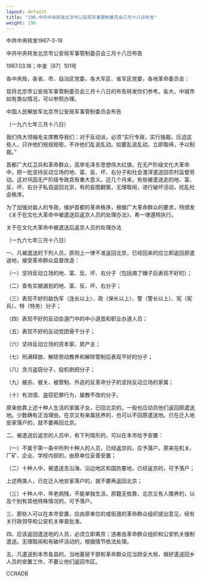 ```yaml
---
layout: default
title: "190.中共中央转发北京市公安局军事管制委员会三月十八日布告"
weight: 190
---
```


中共中央转发1967-3-18

中共中央转发北京市公安局军事管制委员会三月十八日布告

1967.03.18；中发［67］101号

各中央局，各省、市、自治区党委，各大军区、省军区党委，各地革命委员会：

现将北京市公安局军事管制委员会三月十八日的布告转发你们参考。各大、中城市如有类似情况，可以参照办理。

中国人民解放军北京市公安局军事管制委员会布告

（一九六七年三月十八日）

我们伟大领袖毛主席教导我们：对于反动派，必须“实行专政，实行独裁，压迫这些人，只许他们规规矩矩，不许他们乱说乱动。如要乱说乱动，立即取缔，予以制裁。”

首都广大红卫兵和革命群众，高举毛泽东思想伟大红旗，在无产阶级文化大革命中，把一批坚持反动立场的地、富、反、坏、右分子和社会渣滓遣送回农村监督劳动。这对巩固无产阶级专政具有重大意义。近几个月来，有些被遣送走的地、富、反、坏、右分子私自返回北京，有的妄图翻案，无理取闹，进行破坏活动，扰乱社会秩序。

为了加强对敌人的专政，维护首都的革命秩序，根据广大革命群众的要求，特颁发《关于在文化大革命中被遣送后返京人员的处理办法》，希一律遵照执行。

关于在文化大革命中被遣送后返京人员的处理办法

（一九六七年三月十八日）

一、凡被遣送的下列人员，原则上一律不准返回北京，已经回来的应立即返回原遣送地，接受革命群众监督改造：

（一）坚持反动立场的地、富、反、坏、右分子（包括摘了帽子后表现不好的）；

（二）查有实据漏划的地、富、反、坏、右分子；

（三）表现不好的敌伪军（连长以上）、政（保长以上）、警（警长以上）、宪（宪兵）、特（特务）分子；

（四）表现不好的反动会道门中的中小道首和职业办道人员；

（五）表现不好的反动党团骨干分子；

（六）坚持反动立场的资本家、房产主；

（七）刑满释放、解除劳动教养和解除管制后表现不好的分子；

（八）贪污盗窃分子，投机倒把分子；

（九）被杀、被关、被管制、外逃的反革命分子的坚持反动立场的家属；

（十）有流氓、盗窃犯罪行为，屡教不改的分子。

原来依靠上述十种人生活的家属子女，已回北京的，一般也应动员他们返回原遣送地。少数确有正当理由，在京又有亲属抚养的，也可以不回原遣送地。已在迁入地安家落户的，就不要再回北京。

二、被遣送后返京的人员中，有下列情形的，可以在本市给予安置：

（一）不属于第一条中所列十种人的人员，已经返京的，应予落户。原来在机关、厂矿、企业、学校内部的，由原单位妥善安置；

（二）十种人中，被遣送去沿海、沿边地区和国防要地，已经返京的，可予落户；

上述两类人，已在迁入地安家落户的，就不要再返回北京；

（三）十种人中，年老病残，不能单独生活，原籍无依靠，北京又有人赡养的，以及个别有其他特殊情况的，可予落户。

三、那些人可以在本市安置，应由原单位的或街道的革命群众组织提出意见，经有关行政领导和公安机关审查批准。

四、应该返回遣送地的人员，必须立即离京；违者由革命群众组织和公安机关强制遣送。无理取闹和有破坏活动的，根据情节依法处理。

五、凡遣送到本市各县的，当地基层干部和革命群众应当顾全大局，做好遣送回乡人员的安置工作，不要让他们返回市区。

CCRADB


